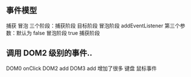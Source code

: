 ## 事件模型
捕获
冒泡
三个阶段：捕获阶段 目标阶段 冒泡阶段
addEventListener
第三个参数：默认为 false 冒泡阶段 true 捕获阶段
## 调用 DOM2 级别的事件..
DOM0 onClick
DOM2 add
DOM3 add 增加了很多 键盘 鼠标事件